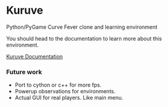 # Kuruve
Python/PyGame Curve Fever clone and learning environment

You should head to the documentation to learn more about this environment.

[Kuruve Documentation](https://kuruve.readthedocs.io/en/latest/index.html)

### Future work
* Port to cython or c++ for more fps.
* Powerup observations for environments.
* Actual GUI for real players. Like main menu.


